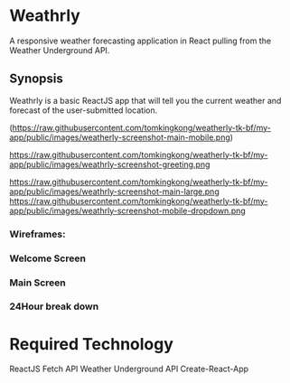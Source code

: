 # Weathrly

A responsive weather forecasting application in React pulling from the Weather Underground API.

## Synopsis
Weathrly is a basic ReactJS app that will tell you the current weather and forecast of the user-submitted location.

(https://raw.githubusercontent.com/tomkingkong/weatherly-tk-bf/my-app/public/images/weatherly-screenshot-main-mobile.png)

https://raw.githubusercontent.com/tomkingkong/weatherly-tk-bf/my-app/public/images/weathrly-screenshot-greeting.png

https://raw.githubusercontent.com/tomkingkong/weatherly-tk-bf/my-app/public/images/weathrly-screenshot-main-large.png
https://raw.githubusercontent.com/tomkingkong/weatherly-tk-bf/my-app/public/images/weathrly-screenshot-mobile-dropdown.png

### Wireframes: 


### Welcome Screen



### Main Screen


### 24Hour break down



# Required Technology
ReactJS
Fetch API
Weather Underground API
Create-React-App
